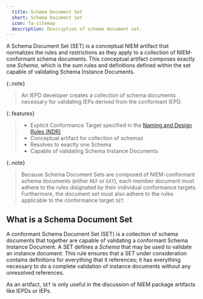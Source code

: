 ```yaml
---
  title: Schema Document Set
  short: Schema Document Set
  icon: fa-sitemap
  description: Description of schema document set.
---
```


A Schema Document Set (SET) is a conceptual NIEM artifact that
normalizes the rules and restrictions as they apply to a
collection of NIEM-conformant schema documents. This conceptual
artifact composes exactly one *Schema*, which is the sum rules
and definitions defined within the set capable of validating
Schema Instance Documents.

{:.note}
>An IEPD developer creates a collection of schema documents necessary for validating IEPs derived from the conformant IEPD.

{:.features}
>
> - Explicit Conformance Target specified in the [Naming and Design Rules (NDR)]({{site.data.links.ndr}})
> - Conceptual artifact for collection of schemas
> - Resolves to exactly one Schema
> - Capable of validating Schema Instance Documents

{:.note}
> Because Schema Document Sets are composed of NIEM-conformant schema
> documents (either `REF` or `EXT`), each member document must adhere to
> the rules disignated by their individual conformance targets. Furthermore,
> the document set must also adhere to the rules applicable to the conformance
> target `SET`.

<!--more-->

## What is a Schema Document Set

A conformant Schema Document Set (SET) is a collection of schema documents that together are capable of validating a conformant Schema Instance Document. A SET defines a *Schema* that may be used to validate an instance document. This rule ensures that a SET under consideration contains definitions for everything that it references; it has everything necessary to do a complete validation of instance documents without any unresolved references.

As an artifact, `SET` is only useful in the discussion of NIEM package artifacts like IEPDs or IEPs.
